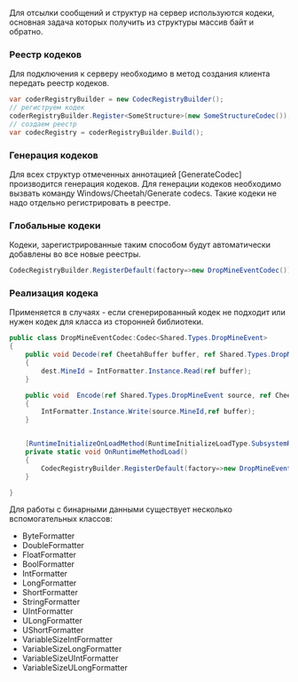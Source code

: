 Для отсылки сообщений и структур на сервер используются кодеки, основная задача которых получить из структуры массив
байт и обратно.

### Реестр кодеков

Для подключения к серверу необходимо в метод создания клиента передать реестр кодеков.

```csharp
var coderRegistryBuilder = new CodecRegistryBuilder();
// региструем кодек
coderRegistryBuilder.Register<SomeStructure>(new SomeStructureCodec());
// создаем реестр
var codecRegistry = coderRegistryBuilder.Build();
```

### Генерация кодеков

Для всех структур отмеченных аннотацией [GenerateCodec] производится генерация кодеков. Для генерации кодеков необходимо
вызвать команду Windows/Cheetah/Generate codecs. Такие кодеки не надо отдельно регистрировать в реестре.

### Глобальные кодеки

Кодеки, зарегистрированные таким способом будут автоматически добавлены во все новые реестры.

```csharp
CodecRegistryBuilder.RegisterDefault(factory=>new DropMineEventCodec());
```

### Реализация кодека

Применяется в случаях - если сгенерированный кодек не подходит или нужен кодек для класса из сторонней библиотеки.

```csharp
public class DropMineEventCodec:Codec<Shared.Types.DropMineEvent>
{
	public void Decode(ref CheetahBuffer buffer, ref Shared.Types.DropMineEvent dest)
	{
		dest.MineId = IntFormatter.Instance.Read(ref buffer);
	}

	public void  Encode(ref Shared.Types.DropMineEvent source, ref CheetahBuffer buffer)
	{
		IntFormatter.Instance.Write(source.MineId,ref buffer);
	}


	[RuntimeInitializeOnLoadMethod(RuntimeInitializeLoadType.SubsystemRegistration)]
	private static void OnRuntimeMethodLoad()
	{
		CodecRegistryBuilder.RegisterDefault(factory=>new DropMineEventCodec());
	}

}
```
Для работы с бинарными данными существует несколько вспомогательных классов:

- ByteFormatter
- DoubleFormatter
- FloatFormatter
- BoolFormatter
- IntFormatter
- LongFormatter
- ShortFormatter
- StringFormatter
- UIntFormatter
- ULongFormatter
- UShortFormatter
- VariableSizeIntFormatter
- VariableSizeLongFormatter
- VariableSizeUIntFormatter
- VariableSizeULongFormatter


